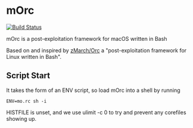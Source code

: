 # mOrc

[![Build Status](https://travis-ci.com/0xmachos/mOrc.svg?branch=master)](https://travis-ci.com/0xmachos/mOrc)

mOrc is a post-exploitation framework for macOS written in Bash

Based on and inspired by [zMarch/Orc](https://github.com/zMarch/Orc) a "post-exploitation framework for Linux written in Bash".

## Script Start

It takes the form of an ENV script, so load mOrc into a shell by running

```
ENV=mo.rc sh -i 
```

HISTFILE is unset, and we use ulimit -c 0 to try and prevent any corefiles showing up.
